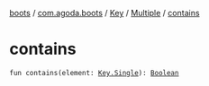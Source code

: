 [boots](../../../index.md) / [com.agoda.boots](../../index.md) / [Key](../index.md) / [Multiple](index.md) / [contains](./contains.md)

# contains

`fun contains(element: `[`Key.Single`](../-single/index.md)`): `[`Boolean`](https://kotlinlang.org/api/latest/jvm/stdlib/kotlin/-boolean/index.html)